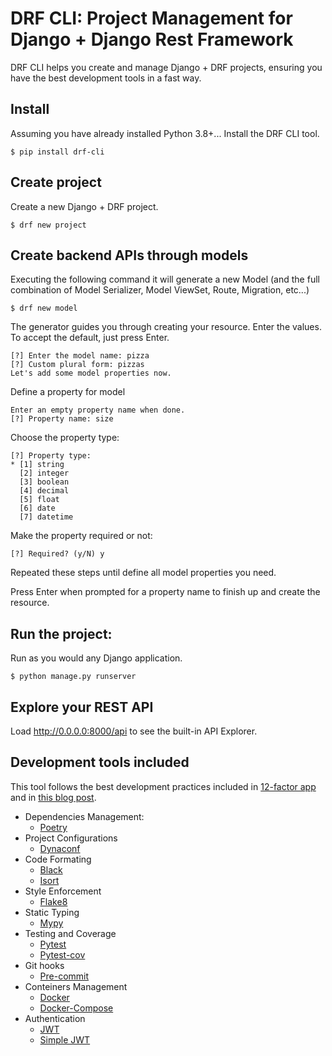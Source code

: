 # DRF CLI: Project Management for Django + Django Rest Framework
DRF CLI helps you create and manage Django + DRF 
projects, ensuring you have the best development tools in 
a fast way. 
 

## Install
Assuming you have already installed Python 3.8+...
Install the DRF CLI tool.
```shell script
$ pip install drf-cli
```

## Create project
Create a new Django + DRF project.
```shell script
$ drf new project
```


## Create backend APIs through models
Executing the following command it will generate a new Model
(and the full combination of Model Serializer, Model ViewSet,
Route, Migration, etc...)
```shell script
$ drf new model
```

The generator guides you through creating your resource.
Enter the values. To accept the default, just press Enter.
```shell script
[?] Enter the model name: pizza
[?] Custom plural form: pizzas
Let's add some model properties now.
```

Define a property for model
```shell script
Enter an empty property name when done.
[?] Property name: size
```

Choose the property type:
```shell script
[?] Property type:
* [1] string
  [2] integer
  [3] boolean
  [4] decimal
  [5] float
  [6] date
  [7] datetime
```

Make the property required or not:
```shell script
[?] Required? (y/N) y
```

Repeated these steps until define all model properties 
you need.

Press Enter when prompted for a property name to finish 
up and create the resource.

## Run the project:
Run as you would any Django application.
```shell script
$ python manage.py runserver
```

## Explore your REST API
Load http://0.0.0.0:8000/api to see the built-in API Explorer.

## Development tools included
This tool follows the best development practices included in [12-factor app](https://12factor.net/) and in [this blog post](https://sourcery.ai/blog/python-best-practices/).
- Dependencies Management:
  - [Poetry](https://python-poetry.org/)
- Project Configurations
  - [Dynaconf](https://dynaconf.readthedocs.io/en/latest/)
- Code Formating
  - [Black](https://black.readthedocs.io/en/stable/)
  - [Isort](https://github.com/timothycrosley/isort)
- Style Enforcement
  - [Flake8](https://flake8.pycqa.org/en/latest/)
- Static Typing
  - [Mypy](http://mypy-lang.org/)
- Testing and Coverage
  - [Pytest](https://docs.pytest.org/en/latest/)
  - [Pytest-cov](https://pytest-cov.readthedocs.io/en/latest/)
- Git hooks   
  - [Pre-commit](https://pre-commit.com/)
- Conteiners Management
  - [Docker](https://www.docker.com/why-docker)
  - [Docker-Compose](https://docs.docker.com/compose/)
- Authentication
  - [JWT](https://jwt.io)
  - [Simple JWT](https://django-rest-framework-simplejwt.readthedocs.io/en/latest/)
